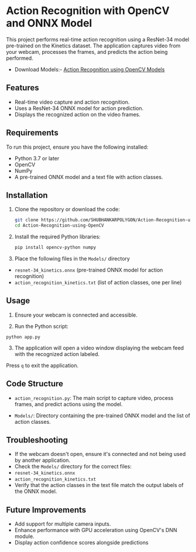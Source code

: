 # Action Recognition with OpenCV and ONNX Model

This project performs real-time action recognition using a ResNet-34 model pre-trained on the Kinetics dataset. The application captures video from your webcam, processes the frames, and predicts the action being performed.

- Download Models:- [Action Recognition using OpenCV Models](https://drive.google.com/drive/folders/1UDqfN8jXl-C0d0plKu7x2GhzEKCQBN5-?usp=drive_link)

## Features
- Real-time video capture and action recognition.
- Uses a ResNet-34 ONNX model for action prediction.
- Displays the recognized action on the video frames.

## Requirements
To run this project, ensure you have the following installed:
- Python 3.7 or later
- OpenCV
- NumPy
- A pre-trained ONNX model and a text file with action classes.

## Installation

1. Clone the repository or download the code:
   ```bash
   git clone https://github.com/SHUBHANKARPOLYGON/Action-Recognition-using-OpenCV.git
   cd Action-Recognition-using-OpenCV

2. Install the required Python libraries:
   ```bash
   pip install opencv-python numpy

3. Place the following files in the ```Models/``` directory

- ```resnet-34_kinetics.onnx``` (pre-trained ONNX model for action recognition)
- ```action_recognition_kinetics.txt``` (list of action classes, one per line)

## Usage
1. Ensure your webcam is connected and accessible.

2. Run the Python script:
```
python app.py
```
3. The application will open a video window displaying the webcam feed with the recognized action labeled.

Press ```q``` to exit the application.

## Code Structure
- ```action_recognition.py```: The main script to capture video, process frames, and predict actions using the model.

- ```Models/```: Directory containing the pre-trained ONNX model and the list of action classes.

## Troubleshooting
- If the webcam doesn't open, ensure it's connected and not being used by another application.
- Check the ```Models/``` directory for the correct files:
- ```resnet-34_kinetics.onnx```
- ```action_recognition_kinetics.txt```
- Verify that the action classes in the text file match the output labels of the ONNX model.
## Future Improvements
- Add support for multiple camera inputs.
- Enhance performance with GPU acceleration using OpenCV's DNN module.
- Display action confidence scores alongside predictions

